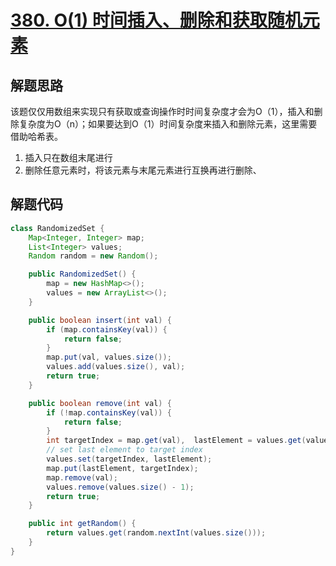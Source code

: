 # [380. O(1) 时间插入、删除和获取随机元素](https://leetcode-cn.com/problems/insert-delete-getrandom-o1/)

## 解题思路

该题仅仅用数组来实现只有获取或查询操作时时间复杂度才会为O（1），插入和删除复杂度为O（n）；如果要达到O（1）时间复杂度来插入和删除元素，这里需要借助哈希表。

1. 插入只在数组末尾进行
2. 删除任意元素时，将该元素与末尾元素进行互换再进行删除、

## 解题代码

```java
class RandomizedSet {
    Map<Integer, Integer> map;
    List<Integer> values;
    Random random = new Random();

    public RandomizedSet() {
        map = new HashMap<>();
        values = new ArrayList<>();
    }

    public boolean insert(int val) {
        if (map.containsKey(val)) {
            return false;
        }
        map.put(val, values.size());
        values.add(values.size(), val);
        return true;
    }

    public boolean remove(int val) {
        if (!map.containsKey(val)) {
            return false;
        }
        int targetIndex = map.get(val),  lastElement = values.get(values.size() - 1);
        // set last element to target index
        values.set(targetIndex, lastElement);
        map.put(lastElement, targetIndex);
        map.remove(val);
        values.remove(values.size() - 1);
        return true;
    }

    public int getRandom() {
        return values.get(random.nextInt(values.size()));
    }
}
```




